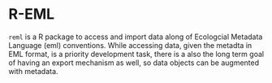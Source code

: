 R-EML
=====

`reml` is a R package to access and import data along of Ecologcial Metadata
Language (eml) conventions. While accessing data, given the metadta in EML
format, is a priority development task, there is a also the long term goal of
having an export mechanism as well, so data objects can be augmented with
metadata.
